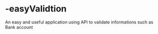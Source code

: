 # -easyValidtion
An easy and useful application using API to validate informations such as Bank account
